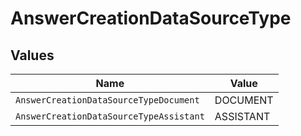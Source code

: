 # AnswerCreationDataSourceType


## Values

| Name                                    | Value                                   |
| --------------------------------------- | --------------------------------------- |
| `AnswerCreationDataSourceTypeDocument`  | DOCUMENT                                |
| `AnswerCreationDataSourceTypeAssistant` | ASSISTANT                               |